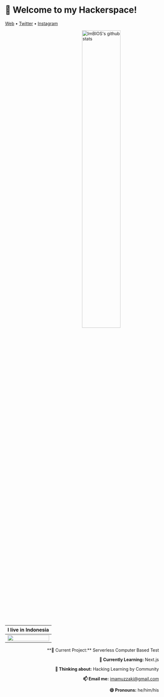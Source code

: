 <h1 align="left">👋 Welcome to my Hackerspace!</h3>

<p align="left">
  <a href="https://www.excampur.com/">Web</a> •
  <a href="https://twitter.com/ImamuzzakiS">Twitter</a> •
  <a href="https://www.instagram.com/abusalam16/">Instagram</a>
</p>

<img align="right" alt="ImBIOS's github stats" width="50%" src="https://github-readme-stats.vercel.app/api?username=imbios&show_icons=true">

| I live in **Indonesia**  |
|---|
| <img src ="https://source.unsplash.com/400x400/?flag,landscape,indonesia" width="100%" align="center">  | 

<div align="right">
**🔭 Current Project:** Serverless Computer Based Test

**🌱 Currently Learning:** Next.js

**🤔 Thinking about:** Hacking Learning by Community

**📫 Email me:** imamuzzaki@gmail.com

**😄 Pronouns:** he/him/his
</div>
<!-- Here are some random photos with no context from my life:

<img src ="#" height = "200px">  <img src ="#" height = "200px"> <img src ="#" height = "200px">
-->
<!--
**ImBIOS/ImBIOS** is a ✨ _special_ ✨ repository because its `README.md` (this file) appears on your GitHub profile.

Here are some ideas to get you started:

- 🔭 I’m currently working on ...
- 🌱 I’m currently learning ...
- 👯 I’m looking to collaborate on ...
- 🤔 I’m looking for help with ...
- 💬 Ask me about ...
- 📫 How to reach me: ...
- 😄 Pronouns: ...
- ⚡ Fun fact: ...
-->
